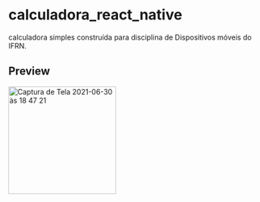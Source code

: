 # calculadora_react_native
calculadora simples construída para disciplina de Dispositivos móveis do IFRN.

## Preview
<img width="213" alt="Captura de Tela 2021-06-30 às 18 47 21" src="https://user-images.githubusercontent.com/39318948/124036098-db916d80-d9d3-11eb-9a29-2b03408f1246.png">
